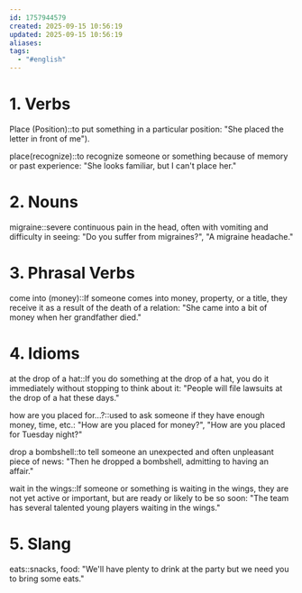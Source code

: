 ```yaml
---
id: 1757944579
created: 2025-09-15 10:56:19
updated: 2025-09-15 10:56:19
aliases:
tags:
  - "#english"
---
```

# 1. Verbs
Place (Position)::to put something in a particular position: "She placed the letter in front of me").
<!--SR:!2025-09-18,3,250-->
place(recognize)::to recognize someone or something because of memory or past experience: "She looks familiar, but I can't place her."
<!--SR:!2025-09-18,3,250-->
# 2. Nouns
migraine::severe continuous pain in the head, often with vomiting and difficulty in seeing: "Do you suffer from migraines?", "A migraine headache."
<!--SR:!2025-09-18,3,250-->
# 3. Phrasal Verbs
come into (money)::If someone comes into money, property, or a title, they receive it as a result of the death of a relation: "She came into a bit of money when her grandfather died."
<!--SR:!2025-09-18,3,250-->
# 4. Idioms
at the drop of a hat::If you do something at the drop of a hat, you do it immediately without stopping to think about it: "People will file lawsuits at the drop of a hat these days."
<!--SR:!2025-09-18,3,250-->
how are you placed for...?::used to ask someone if they have enough money, time, etc.: "How are you placed for money?", "How are you placed for Tuesday night?"
<!--SR:!2025-09-18,3,250-->
drop a bombshell::to tell someone an unexpected and often unpleasant piece of news: "Then he dropped a bombshell, admitting to having an affair."
<!--SR:!2025-09-18,3,250-->
wait in the wings::If someone or something is waiting in the wings, they are not yet active or important, but are ready or likely to be so soon: "The team has several talented young players waiting in the wings."
<!--SR:!2025-09-20,3,250-->
# 5. Slang
eats::snacks, food: "We'll have plenty to drink at the party but we need you to bring some eats."
<!--SR:!2025-09-20,3,250-->